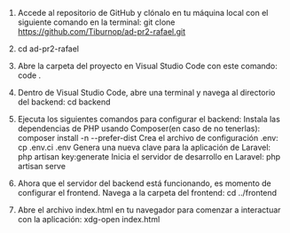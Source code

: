 1. Accede al repositorio de GitHub y clónalo en tu máquina local con el siguiente comando en la terminal:
git clone https://github.com/Tiburnop/ad-pr2-rafael.git

2. cd ad-pr2-rafael

3. Abre la carpeta del proyecto en Visual Studio Code con este comando:
  code .
4. Dentro de Visual Studio Code, abre una terminal y navega al directorio del backend:
  cd backend

5. Ejecuta los siguientes comandos para configurar el backend:
  Instala las dependencias de PHP usando Composer(en caso de no tenerlas):
  composer install -n --prefer-dist
  Crea el archivo de configuración .env:
  cp .env.ci .env
  Genera una nueva clave para la aplicación de Laravel:
  php artisan key:generate
  Inicia el servidor de desarrollo en Laravel:
  php artisan serve
6. Ahora que el servidor del backend está funcionando, es momento de configurar el frontend. Navega a la carpeta del frontend:
  cd ../frontend
7. Abre el archivo index.html en tu navegador para comenzar a interactuar con la aplicación:
  xdg-open index.html
